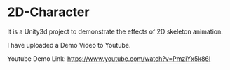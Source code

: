 # 2D-Character
 
It is a Unity3d project to demonstrate the effects of 2D skeleton animation.

I have uploaded a Demo Video to Youtube.

Youtube Demo Link: https://www.youtube.com/watch?v=PmziYx5k86I

